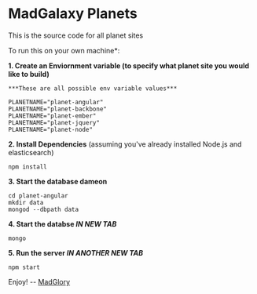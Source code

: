 MadGalaxy Planets
===========

This is the source code for all planet sites

To run this on your own machine*:

__1. Create an Enviornment variable (to specify what planet site you would like to build)__

    ***These are all possible env variable values***

    PLANETNAME="planet-angular"
    PLANETNAME="planet-backbone"
    PLANETNAME="planet-ember"
    PLANETNAME="planet-jquery"
    PLANETNAME="planet-node"


__2. Install Dependencies__
(assuming you've already installed Node.js and elasticsearch)

    npm install

__3. Start the database dameon__

    cd planet-angular
    mkdir data
    mongod --dbpath data

__4. Start the databse *IN NEW TAB*__

    mongo

__5. Run the server *IN ANOTHER NEW TAB*__

    npm start


Enjoy!
-- [MadGlory](http://madglory.com)